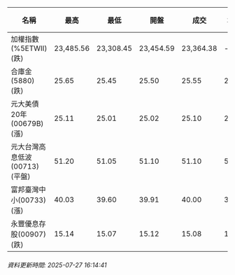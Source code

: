 | 名稱 | 最高 | 最低 | 開盤 | 成交 | 均價 | 成交金額(億) | 昨收 | 漲跌幅 | 漲跌 | 總量 | 昨量 | 振幅 |
| -------- | -------- | -------- | -------- |-------- | -------- | -------- |-------- |-------- |-------- | -------- | -------- |-------- |
|加權指數(%5ETWII) (跌)|23,485.56|23,308.45|23,454.59|23,364.38|-|2,925.30|23,373.73|0.04%|9.35|5,646,927|0|0.76%|
|合庫金(5880) (跌)|25.65|25.45|25.50|25.55|25.54|1.36|25.70|0.58%|0.15|5,335|4,222|0.78%|
|元大美債20年(00679B) (漲)|25.11|25.01|25.02|25.10|25.07|7.81|24.88|0.88%|0.22|31,149|24,658|0.40%|
|元大台灣高息低波(00713) (平盤)|51.20|51.05|51.10|51.10|51.13|2.82|51.10|0.00%|0.00|5,517|8,673|0.29%|
|富邦臺灣中小(00733) (漲)|40.03|39.60|39.91|40.00|39.87|0.266|39.79|0.53%|0.21|667|415|1.08%|
|永豐優息存股(00907) (跌)|15.14|15.07|15.12|15.08|15.10|0.201|15.09|0.07%|0.01|1,330|1,729|0.46%|
###### 資料更新時間: 2025-07-27 16:14:41